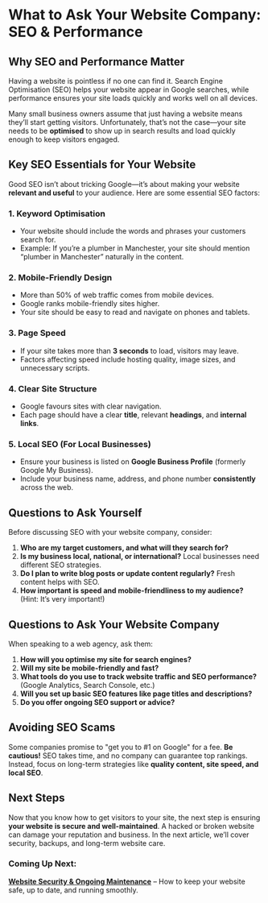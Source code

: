 # What to Ask Your Website Company: SEO & Performance

## Why SEO and Performance Matter

Having a website is pointless if no one can find it. Search Engine
Optimisation (SEO) helps your website appear in Google searches, while
performance ensures your site loads quickly and works well on all devices.

Many small business owners assume that just having a website means they’ll
start getting visitors. Unfortunately, that’s not the case—your site needs
to be **optimised** to show up in search results and load quickly enough
to keep visitors engaged.

## Key SEO Essentials for Your Website

Good SEO isn’t about tricking Google—it’s about making your website
**relevant and useful** to your audience. Here are some essential SEO factors:

### **1. Keyword Optimisation**
- Your website should include the words and phrases your customers search for.
- Example: If you’re a plumber in Manchester, your site should mention “plumber in Manchester” naturally in the content.

### **2. Mobile-Friendly Design**
- More than 50% of web traffic comes from mobile devices.
- Google ranks mobile-friendly sites higher.
- Your site should be easy to read and navigate on phones and tablets.

### **3. Page Speed**
- If your site takes more than **3 seconds** to load, visitors may leave.
- Factors affecting speed include hosting quality, image sizes, and unnecessary scripts.

### **4. Clear Site Structure**
- Google favours sites with clear navigation.
- Each page should have a clear **title**, relevant **headings**, and **internal links**.

### **5. Local SEO (For Local Businesses)**
- Ensure your business is listed on **Google Business Profile** (formerly Google My Business).
- Include your business name, address, and phone number **consistently** across the web.

## Questions to Ask Yourself

Before discussing SEO with your website company, consider:

1. **Who are my target customers, and what will they search for?**
2. **Is my business local, national, or international?** Local businesses need different SEO strategies.
3. **Do I plan to write blog posts or update content regularly?** Fresh content helps with SEO.
4. **How important is speed and mobile-friendliness to my audience?** (Hint: It’s very important!)

## Questions to Ask Your Website Company

When speaking to a web agency, ask them:

1. **How will you optimise my site for search engines?**
2. **Will my site be mobile-friendly and fast?**
3. **What tools do you use to track website traffic and SEO performance?** (Google Analytics, Search Console, etc.)
4. **Will you set up basic SEO features like page titles and descriptions?**
5. **Do you offer ongoing SEO support or advice?**

## Avoiding SEO Scams

Some companies promise to "get you to #1 on Google" for a fee. **Be
cautious!** SEO takes time, and no company can guarantee top rankings.
Instead, focus on long-term strategies like **quality content, site speed,
and local SEO**.

## Next Steps

Now that you know how to get visitors to your site, the next step is ensuring
**your website is secure and well-maintained**. A hacked or broken website
can damage your reputation and business. In the next article, we’ll cover
security, backups, and long-term website care.

### Coming Up Next:
**[Website Security & Ongoing Maintenance](#)** – How to keep your website
safe, up to date, and running smoothly.

